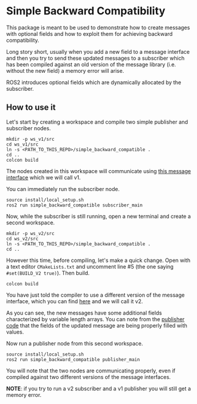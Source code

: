 # Simple Backward Compatibility


This package is meant to be used to demonstrate how to create messages with optional fields and how to exploit them for achieving backward compatibility.

Long story short, usually when you add a new field to a message interface and then you try to send these updated messages to a subscriber which has been compiled against an old version of the message library (i.e. without the new field) a memory error will arise.


ROS2 introduces optional fields which are dynamically allocated by the subscriber.


## How to use it

Let's start by creating a workspace and compile two simple publisher and subscriber nodes.

```
mkdir -p ws_v1/src
cd ws_v1/src
ln -s <PATH_TO_THIS_REPO>/simple_backward_compatible .
cd ..
colcon build
```

The nodes created in this workspace will communicate using [this message interface](interfaces_v1/msg/Optional_fields.msg) which we will call v1.

You can immediately run the subscriber node.

```
source install/local_setup.sh
ros2 run simple_backward_compatible subscriber_main
```

Now, while the subscriber is still running, open a new terminal and create a second workspace.

```
mkdir -p ws_v2/src
cd ws_v2/src
ln -s <PATH_TO_THIS_REPO>/simple_backward_compatible .
cd ..
```

However this time, before compiling, let's make a quick change.
Open with a text editor `CMakeLists.txt` and uncomment line #5 (the one saying `#set(BUILD_V2 true)`).
Then build.

```
colcon build
```

You have just told the compiler to use a different version of the message interface, which you can find [here](interfaces_v2/msg/Optional_fields.msg) and we will call it v2.

As you can see, the new messages have some additional fields characterized by variable length arrays.
You can note from the [publisher code](src/publisher_main.cpp) that the fields of the updated message are being properly filled with values.

Now run a publisher node from this second workspace.

```
source install/local_setup.sh
ros2 run simple_backward_compatible publisher_main
```

You will note that the two nodes are communicating properly, even if compiled against two different versions of the message interfaces.

**NOTE**: if you try to run a v2 subscriber and a v1 publisher you will still get a memory error.